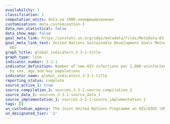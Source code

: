 ```yaml
---
availability: 1
classification: 1
computation_units: data.на 1000 неинфицированных
customisation: meta.customisation-1
data_non_statistical: false
data_show_map: false
goal_meta_link: https://unstats.un.org/sdgs/metadata/files/Metadata-03-03-01.pdf
goal_meta_link_text: United Nations Sustainable Development Goals Metadata (PDF 372
  KB)
graph_title: global_indicators.3-3-1-title
graph_type: line
indicator_number: 3.3.1
indicator_definition: Number of new HIV infections per 1,000 uninfected population,
  by sex, age and key populations
indicator_name: global_indicators.3-3-1-title
reporting_status: complete
source_active_1: true
source_compilation_1: sources.3-3-1-source_compilation_1
source_data_1: sources.3-3-1-source_data_1
source_implementation_1: sources.3-3-1-source_implementation_1
tags: []
un_custodian_agency: The Joint United Nations Programme on HIV/AIDS (UNAIDS)
un_designated_tier: '2'
---
```

